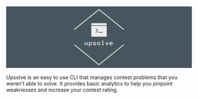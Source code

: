 ![](/docs/logo1.png)

Upsolve is an easy to use CLI that manages contest problems that you weren't able to solve. It provides basic analytics to help you pinpoint weaknesses and increase your contest rating.
